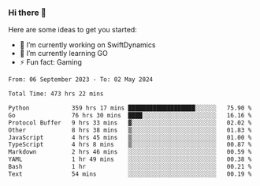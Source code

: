 ### Hi there 👋

Here are some ideas to get you started:

- 🔭 I’m currently working on SwiftDynamics
- 🌱 I’m currently learning GO
-  ⚡ Fun fact: Gaming
  
  <!--
- 👯 I’m looking to collaborate on ...
- 🤔 I’m looking for help with ...
- 💬 Ask me about ...
- 📫 How to reach me: ...
- 😄 Pronouns: ...
-->

<!--START_SECTION:waka-->

```txt
From: 06 September 2023 - To: 02 May 2024

Total Time: 473 hrs 22 mins

Python            359 hrs 17 mins ███████████████████░░░░░░   75.90 %
Go                76 hrs 30 mins  ████░░░░░░░░░░░░░░░░░░░░░   16.16 %
Protocol Buffer   9 hrs 33 mins   ▓░░░░░░░░░░░░░░░░░░░░░░░░   02.02 %
Other             8 hrs 38 mins   ▒░░░░░░░░░░░░░░░░░░░░░░░░   01.83 %
JavaScript        4 hrs 45 mins   ▒░░░░░░░░░░░░░░░░░░░░░░░░   01.00 %
TypeScript        4 hrs 8 mins    ▒░░░░░░░░░░░░░░░░░░░░░░░░   00.87 %
Markdown          2 hrs 46 mins   ░░░░░░░░░░░░░░░░░░░░░░░░░   00.59 %
YAML              1 hr 49 mins    ░░░░░░░░░░░░░░░░░░░░░░░░░   00.38 %
Bash              1 hr            ░░░░░░░░░░░░░░░░░░░░░░░░░   00.21 %
Text              54 mins         ░░░░░░░░░░░░░░░░░░░░░░░░░   00.19 %
```

<!--END_SECTION:waka-->
